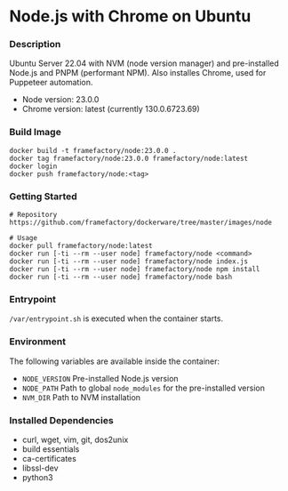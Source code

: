 # Node.js with Chrome on Ubuntu
### Description
Ubuntu Server 22.04 with NVM (node version manager) and pre-installed Node.js and PNPM (performant NPM).
Also installes Chrome, used for Puppeteer automation.

- Node version: 23.0.0
- Chrome version: latest (currently 130.0.6723.69)

### Build Image
```
docker build -t framefactory/node:23.0.0 .
docker tag framefactory/node:23.0.0 framefactory/node:latest
docker login
docker push framefactory/node:<tag>
```

### Getting Started
```
# Repository
https://github.com/framefactory/dockerware/tree/master/images/node

# Usage
docker pull framefactory/node:latest
docker run [-ti --rm --user node] framefactory/node <command>
docker run [-ti --rm --user node] framefactory/node index.js
docker run [-ti --rm --user node] framefactory/node npm install
docker run [-ti --rm --user node] framefactory/node bash
```

### Entrypoint
`/var/entrypoint.sh` is executed when the container starts.

### Environment
The following variables are available inside the container:
- `NODE_VERSION` Pre-installed Node.js version
- `NODE_PATH` Path to global `node_modules` for the pre-installed version
- `NVM_DIR` Path to NVM installation

### Installed Dependencies
- curl, wget, vim, git, dos2unix
- build essentials
- ca-certificates
- libssl-dev
- python3